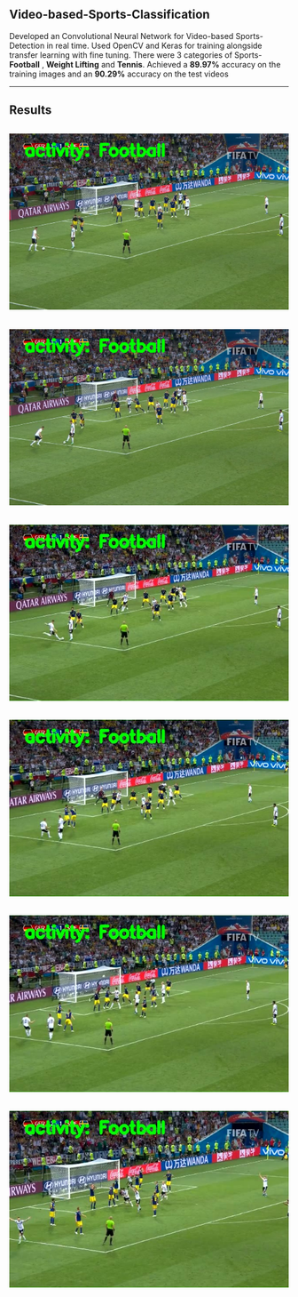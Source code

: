 ## Video-based-Sports-Classification

Developed an Convolutional Neural Network for Video-based Sports-Detection in real time. Used OpenCV and Keras for training alongside transfer learning with fine tuning. There were 3 categories of Sports- **Football** , **Weight Lifting** and **Tennis**.
Achieved a **89.97%** accuracy on the training images and an **90.29%** accuracy on the test videos

---

## Results

![](output_images/fb1.png)
---
![](output_images/fb2.png)
---
![](output_images/fb3.jpg)
---
![](output_images/fb4.jpg)
---
![](output_images/fb5.jpg)
---
![](output_images/fb6.jpg)
---
